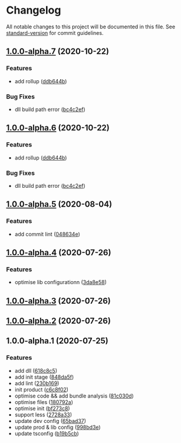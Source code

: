 # Changelog

All notable changes to this project will be documented in this file. See [standard-version](https://github.com/conventional-changelog/standard-version) for commit guidelines.

## [1.0.0-alpha.7](https://taylorpzreal.github.com/TaylorPzreal/ideal-cli/compare/v1.0.0-alpha.5...v1.0.0-alpha.7) (2020-10-22)


### Features

* add rollup ([ddb644b](https://taylorpzreal.github.com/TaylorPzreal/ideal-cli/commit/ddb644b63f6db266089ed8b874f7a936d5f30c9e))


### Bug Fixes

* dll build path error ([bc4c2ef](https://taylorpzreal.github.com/TaylorPzreal/ideal-cli/commit/bc4c2efa8b48b051f6314468acfd27bab0390249))

## [1.0.0-alpha.6](https://taylorpzreal.github.com/TaylorPzreal/ideal-cli/compare/v1.0.0-alpha.5...v1.0.0-alpha.6) (2020-10-22)


### Features

* add rollup ([ddb644b](https://taylorpzreal.github.com/TaylorPzreal/ideal-cli/commit/ddb644b63f6db266089ed8b874f7a936d5f30c9e))


### Bug Fixes

* dll build path error ([bc4c2ef](https://taylorpzreal.github.com/TaylorPzreal/ideal-cli/commit/bc4c2efa8b48b051f6314468acfd27bab0390249))

## [1.0.0-alpha.5](https://taylorpzreal.github.com/TaylorPzreal/ideal-cli/compare/v1.0.0-alpha.4...v1.0.0-alpha.5) (2020-08-04)


### Features

* add commit lint ([048634e](https://taylorpzreal.github.com/TaylorPzreal/ideal-cli/commit/048634e9af8e7f782e9c88195d286252b9b23493))

## [1.0.0-alpha.4](https://taylorpzreal.github.com/TaylorPzreal/ideal-cli/compare/v1.0.0-alpha.3...v1.0.0-alpha.4) (2020-07-26)


### Features

* optimise lib configurationn ([3da8e58](https://taylorpzreal.github.com/TaylorPzreal/ideal-cli/commit/3da8e58158f92baa1051af3441f9e69415fed425))

## [1.0.0-alpha.3](https://taylorpzreal.github.com/TaylorPzreal/ideal-cli/compare/v1.0.0-alpha.2...v1.0.0-alpha.3) (2020-07-26)

## [1.0.0-alpha.2](https://taylorpzreal.github.com/TaylorPzreal/ideal-cli/compare/v1.0.0-alpha.1...v1.0.0-alpha.2) (2020-07-26)

## 1.0.0-alpha.1 (2020-07-25)


### Features

* add dll ([618c8c5](https://taylorpzreal.github.com/TaylorPzreal/ideal-cli/commit/618c8c541a1666fe384bfdaf86fcbba19dc3d2cf))
* add init stage ([848da5f](https://taylorpzreal.github.com/TaylorPzreal/ideal-cli/commit/848da5fcba4a991b0665eae480cf3bfebcab5c68))
* add lint ([230b169](https://taylorpzreal.github.com/TaylorPzreal/ideal-cli/commit/230b1695b04a4abbcbcab8d3a95e8f8aefb2f708))
* init product ([c6c8f02](https://taylorpzreal.github.com/TaylorPzreal/ideal-cli/commit/c6c8f02acf661516cac89178ef5626ee8a0d42a0))
* optimise code && add bundle analysis ([81c030d](https://taylorpzreal.github.com/TaylorPzreal/ideal-cli/commit/81c030dbfc0dbcb45b746ee75f262e8c7a76e4c0))
* optimise files ([180792a](https://taylorpzreal.github.com/TaylorPzreal/ideal-cli/commit/180792a348c6cdee23aae46432904149e4b8da6c))
* optimise init ([bf273c8](https://taylorpzreal.github.com/TaylorPzreal/ideal-cli/commit/bf273c8cc69ea907688877251948609a24190460))
* support less ([2728a33](https://taylorpzreal.github.com/TaylorPzreal/ideal-cli/commit/2728a330291048a548382f05dd347402cb1ffd70))
* update dev config ([65bad37](https://taylorpzreal.github.com/TaylorPzreal/ideal-cli/commit/65bad374915f59f318fee52caccf8322c64147ce))
* update prod & lib config ([998bd3e](https://taylorpzreal.github.com/TaylorPzreal/ideal-cli/commit/998bd3e0bace8d5bd4257203380a3bee0b850a50))
* update tsconfig ([b19b5cb](https://taylorpzreal.github.com/TaylorPzreal/ideal-cli/commit/b19b5cbc717c3ceabc26494ad4577e85cca38163))

